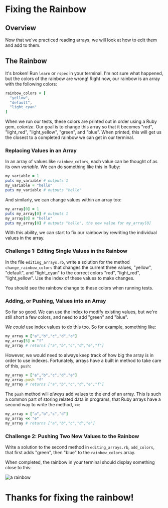  # Fixing the Rainbow

## Overview

Now that we've practiced reading arrays, we will look at how to edit them and
add to them.

## The Rainbow

It's broken! Run `learn` or `rspec` in your terminal. I'm not sure what
happened, but the colors of the rainbow are wrong! Right now, our rainbow is an
array with the following colors:

```ruby
rainbow_colors = [
  "yellow",
  "default",
  "light_cyan"
]
```

When we run our tests, these colors are printed out in order using a Ruby gem,
_colorize_. Our goal is to change this array so that it becomes "red",
"light_red", "light_yellow", "green", and "blue".  When printed, this will get
us the closest to a completed rainbow we can get in our terminal.

### Replacing Values in an Array

In an array of values like `rainbow_colors`, each value can be thought of as its
own _variable_.  We can do something like this in Ruby:

```ruby
my_variable = 1
puts my_variable # outputs 1
my_variable = "hello"
puts my_variable # outputs "hello"
```

And similarly, we can change values within an array too:

```ruby
my_array[0] = 1
puts my_array[0] # outputs 1
my_array[0] = "hello"
puts my_array[0] # outputs "hello", the new value for my_array[0]
```

With this ability, we can start to fix our rainbow by rewriting the individual
values in the array.

### Challenge 1: Editing Single Values in the Rainbow

In the file `editing_arrays.rb`, write a solution for the method
`change_rainbow_colors` that changes the current three values, "yellow",
"default", and "light_cyan" to the correct colors "red", "light_red",
"light_yellow". Use the index of these values to make changes.

You should see the rainbow change to these colors when running tests.

### Adding, or Pushing, Values into an Array

So far so good.  We can use the index to modify existing values, but we're still
short a few colors, and need to add "green" and "blue".

_We could_ use index values to do this too.  So for example, something like:

```ruby
my_array = ["a","b","c","d","e"]
my_array[5] = "f"
my_array # returns ["a","b","c","d","e","f"]
```

 However, we would need to always keep track of how big the array is in order
to use indexes. Fortunately, arrays have a built in method to take care of
this, `push`:

```ruby
my_array = ["a","b","c","d","e"]
my_array.push "f"
my_array # returns ["a","b","c","d","e","f"]
```

The `push` method will _always_ add values to the end of an array. This is such
a common part of storing related data in programs, that Ruby arrays have a
second way to write the method, `<<`:

```ruby
my_array = ["a","b","c","d"]
my_array << "e"
my_array # returns ["a","b","c","d","e"]
```

### Challenge 2: Pushing Two New Values to the Rainbow

Write a solution to the second method in `editing_arrays.rb`, `add_colors`, that
first adds "green", then "blue" to the `rainbow_colors` array.  

When completed, the rainbow in your terminal should display something close to
this:

![a rainbow](https://ironboard-learn.s3.amazonaws.com/rainbow.png)

# Thanks for fixing the rainbow!
